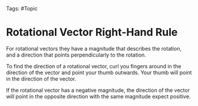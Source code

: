 Tags: #Topic 

# Rotational Vector Right-Hand Rule

For rotational vectors they have a magnitude that describes the rotation, and a direction that points perpendicularly to the rotation.

To find the direction of a rotational vector, curl you fingers around in the direction of the vector and point your thumb outwards. Your thumb will point in the direction of the vector.
 
If the rotational vector has a negative magnitude, the direction of the vector will point in the opposite direction with the same magnitude expect positive.
